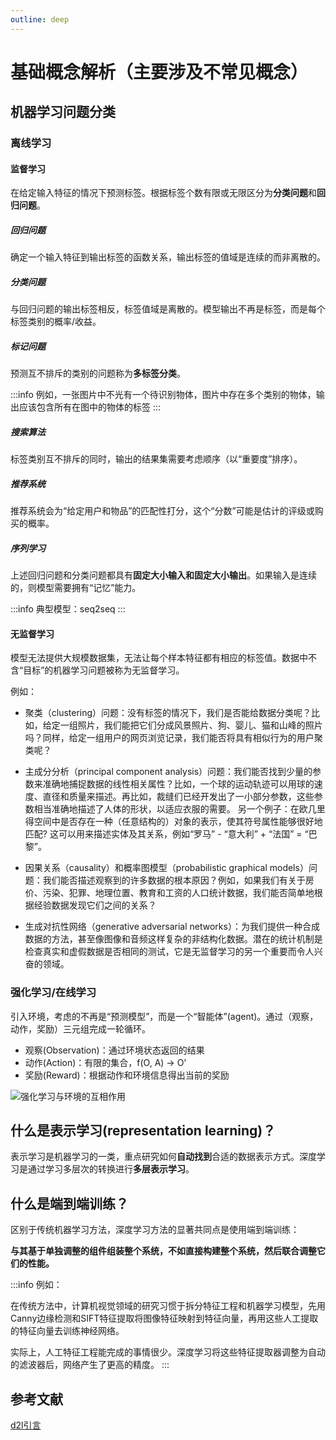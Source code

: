 ```yaml
---
outline: deep
---
```

# 基础概念解析（主要涉及不常见概念）

## 机器学习问题分类

### 离线学习

#### 监督学习

在给定输入特征的情况下预测标签。根据标签个数有限或无限区分为**分类问题**和**回归问题**。

##### 回归问题

确定一个输入特征到输出标签的函数关系，输出标签的值域是连续的而非离散的。

##### 分类问题

与回归问题的输出标签相反，标签值域是离散的。模型输出不再是标签，而是每个标签类别的概率/收益。

##### 标记问题

预测互不排斥的类别的问题称为**多标签分类**。

:::info
例如，一张图片中不光有一个待识别物体，图片中存在多个类别的物体，输出应该包含所有在图中的物体的标签
:::

##### 搜索算法

标签类别互不排斥的同时，输出的结果集需要考虑顺序（以“重要度”排序）。

##### 推荐系统

推荐系统会为“给定用户和物品”的匹配性打分，这个“分数”可能是估计的评级或购买的概率。

##### 序列学习

上述回归问题和分类问题都具有**固定大小输入和固定大小输出**。如果输入是连续的，则模型需要拥有“记忆”能力。

:::info
典型模型：seq2seq
:::

#### 无监督学习

模型无法提供大规模数据集，无法让每个样本特征都有相应的标签值。数据中不含“目标”的机器学习问题被称为无监督学习。

例如：

- 聚类（clustering）问题：没有标签的情况下，我们是否能给数据分类呢？比如，给定一组照片，我们能把它们分成风景照片、狗、婴儿、猫和山峰的照片吗？同样，给定一组用户的网页浏览记录，我们能否将具有相似行为的用户聚类呢？

- 主成分分析（principal component analysis）问题：我们能否找到少量的参数来准确地捕捉数据的线性相关属性？比如，一个球的运动轨迹可以用球的速度、直径和质量来描述。再比如，裁缝们已经开发出了一小部分参数，这些参数相当准确地描述了人体的形状，以适应衣服的需要。
另一个例子：在欧几里得空间中是否存在一种（任意结构的）对象的表示，使其符号属性能够很好地匹配?
这可以用来描述实体及其关系，例如“罗马” - “意大利” + “法国” = “巴黎”。

- 因果关系（causality）和概率图模型（probabilistic graphical models）问题：我们能否描述观察到的许多数据的根本原因？例如，如果我们有关于房价、污染、犯罪、地理位置、教育和工资的人口统计数据，我们能否简单地根据经验数据发现它们之间的关系？

- 生成对抗性网络（generative adversarial networks）：为我们提供一种合成数据的方法，甚至像图像和音频这样复杂的非结构化数据。潜在的统计机制是检查真实和虚假数据是否相同的测试，它是无监督学习的另一个重要而令人兴奋的领域。

### 强化学习/在线学习

引入环境，考虑的不再是“预测模型”，而是一个“智能体”(agent)。通过（观察，动作，奖励）三元组完成一轮循环。

- 观察(Observation)：通过环境状态返回的结果
- 动作(Action)：有限的集合，f(O, A) -> O'
- 奖励(Reward)：根据动作和环境信息得出当前的奖励

![强化学习与环境的互相作用](https://zh.d2l.ai/_images/rl-environment.svg)

## 什么是表示学习(representation learning)？

表示学习是机器学习的一类，重点研究如何**自动找到**合适的数据表示方式。深度学习是通过学习多层次的转换进行**多层表示学习**。

## 什么是端到端训练？

区别于传统机器学习方法，深度学习方法的显著共同点是使用端到端训练：

**与其基于单独调整的组件组装整个系统，不如直接构建整个系统，然后联合调整它们的性能。**

:::info
例如：

在传统方法中，计算机视觉领域的研究习惯于拆分特征工程和机器学习模型，先用Canny边缘检测和SIFT特征提取将图像特征映射到特征向量，再用这些人工提取的特征向量去训练神经网络。

实际上，人工特征工程能完成的事情很少。深度学习将这些特征提取器调整为自动的滤波器后，网络产生了更高的精度。
:::

## 参考文献

[d2l引言](https://zh.d2l.ai/chapter_introduction/index.html)
